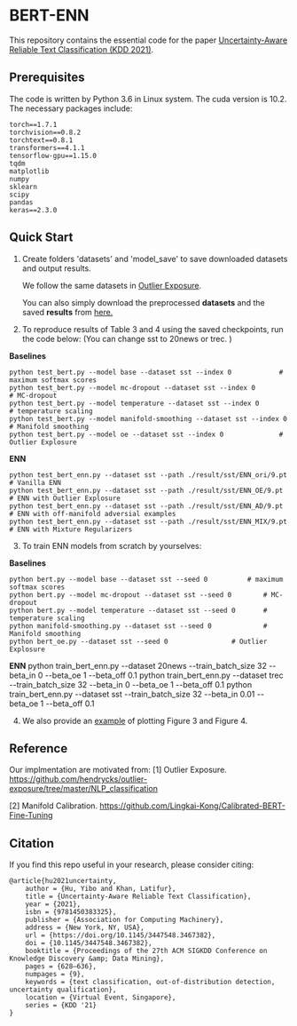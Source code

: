 # BERT-ENN

This repository contains the essential code for the paper [Uncertainty-Aware Reliable Text Classification (KDD 2021)](https://dl.acm.org/doi/10.1145/3447548.3467382).

## Prerequisites
The code is written by Python 3.6 in Linux system. The cuda version is 10.2. 
The necessary packages include:

	torch==1.7.1 
	torchvision==0.8.2 
	torchtext==0.8.1
	transformers==4.1.1 
	tensorflow-gpu==1.15.0 
	tqdm 
	matplotlib 
	numpy 
	sklearn 
	scipy 
	pandas 
	keras==2.3.0 

## Quick Start

1. Create folders 'datasets' and 'model_save' to save downloaded datasets and output results.
	
	We follow the same datasets in [Outlier Exposure](https://github.com/hendrycks/outlier-exposure/tree/master/NLP_classification).
	
  	You can also simply download the preprocessed **datasets** and the saved **results** from [here.](https://drive.google.com/drive/folders/1wMlKX5_Gfubsant3mtVH_yh2VL_yv06O?usp=sharing)


2.  To reproduce results of Table 3 and 4 using the saved checkpoints, run the code below: (You can change sst to 20news or trec.  )

 **Baselines**
	
	python test_bert.py --model base --dataset sst --index 0			# maximum softmax scores
	python test_bert.py --model mc-dropout --dataset sst --index 0			# MC-dropout
	python test_bert.py --model temperature --dataset sst --index 0			# temperature scaling
	python test_bert.py --model manifold-smoothing --dataset sst --index 0		# Manifold smoothing
	python test_bert.py --model oe --dataset sst --index 0				# Outlier Explosure
	
	
 **ENN**
	
	python test_bert_enn.py --dataset sst --path ./result/sst/ENN_ori/9.pt		# Vanilla ENN
	python test_bert_enn.py --dataset sst --path ./result/sst/ENN_OE/9.pt		# ENN with Outlier Explosure
	python test_bert_enn.py --dataset sst --path ./result/sst/ENN_AD/9.pt		# ENN with off-manifold adversial examples
	python test_bert_enn.py --dataset sst --path ./result/sst/ENN_MIX/9.pt		# ENN with Mixture Regularizers
	


3.  To train ENN models from scratch by yourselves:

**Baselines**
	
	python bert.py --model base --dataset sst --seed 0			# maximum softmax scores
	python bert.py --model mc-dropout --dataset sst --seed 0		# MC-dropout
	python bert.py --model temperature --dataset sst --seed 0		# temperature scaling
	python manifold-smoothing.py --dataset sst --seed 0 			# Manifold smoothing
	python bert_oe.py --dataset sst --seed 0				# Outlier Explosure
	
**ENN**
	python train_bert_enn.py --dataset 20news --train_batch_size 32 --beta_in 0 --beta_oe 1 --beta_off 0.1
	python train_bert_enn.py --dataset trec --train_batch_size 32 --beta_in 0 --beta_oe 1 --beta_off 0.1
	python train_bert_enn.py --dataset sst --train_batch_size 32 --beta_in 0.01 --beta_oe 1 --beta_off 0.1
    
	
4. We also provide an [example](https://github.com/snowood1/BERT-ENN/blob/main/demo%20result%20figures-final.ipynb) of plotting Figure 3 and Figure 4.
	

## Reference

Our implmentation are motivated from:
[1] Outlier Exposure. https://github.com/hendrycks/outlier-exposure/tree/master/NLP_classification

[2] Manifold Calibration. https://github.com/Lingkai-Kong/Calibrated-BERT-Fine-Tuning




## Citation

If you find this repo useful in your research, please consider citing:

    @article{hu2021uncertainty,
        author = {Hu, Yibo and Khan, Latifur},
        title = {Uncertainty-Aware Reliable Text Classification},
        year = {2021},
        isbn = {9781450383325},
        publisher = {Association for Computing Machinery},
        address = {New York, NY, USA},
        url = {https://doi.org/10.1145/3447548.3467382},
        doi = {10.1145/3447548.3467382},
        booktitle = {Proceedings of the 27th ACM SIGKDD Conference on Knowledge Discovery &amp; Data Mining},
        pages = {628–636},
        numpages = {9},
        keywords = {text classification, out-of-distribution detection, uncertainty qualification},
        location = {Virtual Event, Singapore},
        series = {KDD '21}
    }
